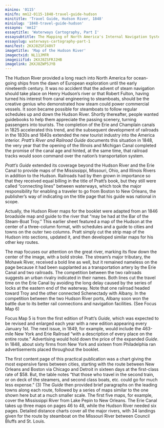 ```yaml
---
minino: '0115'
minifn: mm12-0115-1848-travel-guide-hudson
minititle: 'Travel Guide, Hudson River, 1848'
minislug: '1848-travel-guide-hudson'
essayno: 'mm12'
essaytitle: 'Waterways Cartography, Part I'
essaysubtitle: The Mapping of North America's Internal Navigation Systems
essayslug: waterways-cartography-part-1
manifest: 2KXJ8ZSF240V7
imagetitle: 'Map of the Hudson River'
imagectxid: NL11JMFR
imageiiifid: 2KXJ8ZSFRJ2HB
imagelink: 2KXJ8ZWP5JYB
---
```

The Hudson River provided a long reach into North America for ocean-going ships from the dawn of European exploration until the early nineteenth century. It was no accident that the advent of steam navigation should take place on Henry Hudson’s river or that Robert Fulton, having turned his interest from canal engineering to steamboats, should be the creative genius who demonstrated how steam could power commercial vessels. It soon became possible for steamboats to follow regular schedules up and down the Hudson River. Shortly thereafter, people wanted guidebooks to help them appreciate the passing scenery, turning passengers into tourists. The completion of the Erie and Champlain canals in 1825 accelerated this trend, and the subsequent development of railroads in the 1830s and 1840s extended the new tourist industry into the America interior. _Pratt’s River and Railroad Guide_ documents this situation in 1848, the very year that the opening of the Illinois and Michigan Canal completed the promise of the canal age and hinted, at the same time, that railroad tracks would soon command over the nation’s transportation system. 

_Pratt’s Guide_ extended its coverage beyond the Hudson River and the Erie Canal to provide maps of the Mississippi, Missouri, Ohio, and Illinois Rivers in addition to the Hudson. Railroads had by then grown in importance so that they received equal billing in the title of Pratt’s book, but they still were called “connecting lines” between waterways, which took the major responsibility for enabling a traveler to go from Boston to New Orleans, the publisher’s way of indicating on the title page that his guide was national in scope. 

Actually, the Hudson River maps for the booklet were adapted from an 1846 broadside map and guide to the river that “may be had at the Bar of the Steam-Boat Troy.” This earlier sheet featured a map of the Hudson at the center of a three-column format, with schedules and a guide to cities and towns on the outer two columns. Pratt simply cut the strip map of the Hudson into sections, updated it, and then developed similar maps for his other key routes. 

The map focuses our attention on the great river, marking its flow down the center of the image, with a bold stroke. The stream’s major tributary, the Mohawk River, received a bold line as well, but it remained nameless on the page because it had been supplanted as a transportation artery by the Erie Canal and two railroads. The competition between the two railroads suggests an urban rivalry indicated in their names. Both lines cut the travel time on the Erie Canal by avoiding the long delay caused by the series of locks at the eastern end of the waterway. Note that one railroad headed toward Troy and the other connected Schenectady with Albany. In the competition between the two Hudson River ports, Albany soon won the battle due to its better rail connections and navigation facilities. (See Focus Map 6) 

Focus Map 5 is from the first edition of Pratt’s _Guide,_ which was expected to be revised and enlarged each year with a new edition appearing every January 1st. The next issue, in 1849, for example, would include the 463-mile New York and Erie Railroad “with a description of every place on the entire route.” Advertising would hold down the price of the expanded _Guide_. In 1848, about sixty firms from New York and sixteen from Philadelphia ran advertisements placed throughout the booklet. 

The first content page of this practical publication was a chart giving the most expensive fares between cities, starting with the route between New Orleans and Boston via Chicago and Detroit in sixteen days at the first-class rate of $58. But, the table notes “that those who travel in the second train, or on deck of the steamers, and second class boats, etc. could go for much less expense.” (3) The _Guide_ then provided brief paragraphs on the leading towns along each route, followed by a series of maps similar to the one shown here but at a much smaller scale. The first five maps, for example, cover the Mississippi River from Lake Pepin to New Orleans. The Erie Canal takes up three maps on pages 46 to 48, while the Hudson River needed six pages. Detailed distance charts cover all the major rivers, with 34 landings given for the route by steamboat on the Missouri River between Council Bluffs and St. Louis.

